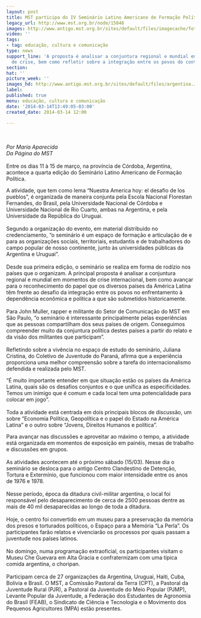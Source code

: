```yaml
---
layout: post
title: MST participa do IV Seminário Latino Americano de Formação Política
legacy_url: http://www.mst.org.br/node/15848
images: http://www.antigo.mst.org.br/sites/default/files/imagecache/foto_destaque/argentina.JPG
video: ''
tags:
- tag: educação, cultura e comunicação
type: news
support_line: 'A proposta é analisar a conjuntura regional e mundial em  momentos
  de crise, bem como refletir sobre a integração entre os povos do continente. '
section: 
hat: ''
picture_week: ''
images_hd: http://www.antigo.mst.org.br/sites/default/files/argentina.JPG
label: 
published: true
menu: educação, cultura e comunicação
date: '2014-03-14T13:49:05-03:00'
created_date: 2014-03-14 12:00

---
```

<p><br><em><br>Por Maria Aparecida<br>Da Página do MST</em><br><br>Entre os dias 11 à 15 de março, na província de Córdoba, Argentina, acontece a quarta edição do Seminário Latino Americano de Formação Política. </p><p>A atividade, que tem como lema “Nuestra America hoy: el desafio de los pueblos”, é organizada de maneira conjunta pela Escola Nacional Florestan Fernandes, do Brasil, pela Universidade Nacional de Córdoba e Universidade Nacional de Rio Cuarto, ambas na Argentina, e pela Universidade da República do Uruguai.<br><br>Segundo a organização do evento, em material distribuído no credenciamento, “o seminário é um espaço de formação e articulação de e para as organizações sociais, territoriais, estudantis e de trabalhadores do campo popular de nosso continente, junto às universidades públicas da Argentina e Uruguai”.<br><br>Desde sua primeira edição, o seminário se realiza em forma de rodízio nos países que o organizam. A principal proposta é analisar a conjuntura regional e mundial em momentos de crise internacional, bem como avançar para o reconhecimento do papel que os diversos países da América Latina têm frente ao desafio da integração entre os povos no enfrentamento à dependência econômica e política a que são submetidos historicamente.<br><br>Para John Muller, rapper e militante do Setor de Comunicação do MST em São Paulo, “o seminário é interessante principalmente pelas experiências que as pessoas compartilham dos seus países de origem. Conseguimos compreender muito da conjuntura política destes países a partir do relato e da visão dos militantes que participam”.<br><br>Refletindo sobre a vivência no espaço de estudo do seminário, Juliana Cristina, do Coletivo de Juventude do Paraná, afirma que a experiência proporciona uma melhor compreensão sobre a tarefa do internacionalismo defendida e realizada pelo MST. </p><p>“É muito importante entender em que situação estão os países da América Latina, quais são os desafios conjuntos e o que unifica as especificidades. Temos um inimigo que é comum e cada local tem uma potencialidade para colocar em jogo”.<br><br>Toda a atividade está centrada em dois principais blocos de discussão, um sobre “Economia Política, Geopolítica e o papel do Estado na América Latina” e o outro sobre “Jovens, Direitos Humanos e política”. </p><p>Para avançar nas discussões e aproveitar ao máximo o tempo, a atividade está organizada em momentos de exposição em painéis, mesas de trabalho e discussões em grupos.<br><br>As atividades acontecem até o próximo sábado (15/03). Nesse dia o seminário se desloca para o antigo Centro Clandestino de Detenção, Tortura e Extermínio, que funcionou com maior intensidade entre os anos de 1976 e 1978. <br><br>Nesse período, época da ditadura civil-militar argentina, o local foi responsável pelo desaparecimento de cerca de 2500 pessoas dentre as mais de 40 mil desaparecidas ao longo de toda a ditadura. <br><br>Hoje, o centro foi convertido em um museu para a preservação da memória dos presos e torturados políticos, o Espaço para a Memória “La Perla”. Os participantes farão relatos e vivenciarão os processos por quais passam a juventude nos países latinos.<br><br>No domingo, numa programação extraoficial, os participantes visitam o Museu Che Guevara em Alta Gracia e confraternizam com uma típica comida argentina, o choripan.<br><br>Participam cerca de 27 organizações da Argentina, Uruguai, Haiti, Cuba, Bolívia e Brasil. O MST, a Comissão Pastoral da Terra (CPT), a Pastoral da Juventude Rural (PJR), a Pastoral da Juventude do Meio Popular (PJMP), Levante Popular da Juventude, a Federação dos Estudantes de Agronomia do Brasil (FEAB), o Sindicato de Ciência e Tecnologia e o Movimento dos Pequenos Agricultores (MPA) estão presentes.<br>&nbsp;</p>
